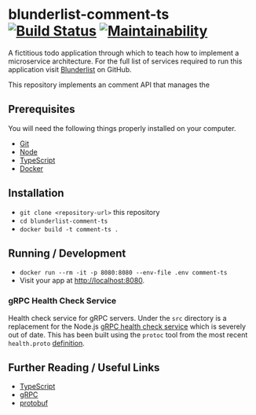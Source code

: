 # blunderlist-comment-ts [![Build Status](https://travis-ci.com/tomasbasham/blunderlist-comment-ts.svg?branch=master)](https://travis-ci.com/tomasbasham/blunderlist-comment-ts) [![Maintainability](https://api.codeclimate.com/v1/badges/428e6cae5d8321a778ed/maintainability)](https://codeclimate.com/github/tomasbasham/blunderlist-comment-ts/maintainability)

A fictitious todo application through which to teach how to implement a
microservice architecture. For the full list of services required to run this
application visit
[Blunderlist](https://github.com/tomasbasham?utf8=✓&tab=repositories&q=blunderlist)
on GitHub.

This repository implements an comment API that manages the

## Prerequisites

You will need the following things properly installed on your computer.

* [Git](https://git-scm.com/)
* [Node](https://golang.org/)
* [TypeScript](https://www.typescriptlang.org/)
* [Docker](https://www.docker.com/)

## Installation

* `git clone <repository-url>` this repository
* `cd blunderlist-comment-ts`
* `docker build -t comment-ts .`

## Running / Development

* `docker run --rm -it -p 8080:8080 --env-file .env comment-ts`
* Visit your app at [http://localhost:8080](http://localhost:8080).

### gRPC Health Check Service

Health check service for gRPC servers. Under the `src` directory is a
replacement for the Node.js [gRPC health check
service](https://github.com/grpc/grpc-node/tree/master/packages/grpc-health-check)
which is severely out of date. This has been built using the `protoc` tool from
the most recent `health.proto`
[definition](https://github.com/grpc/grpc/blob/be1ce0c4ccbf17ebeee9b7b057d40ff4e12f3479/src/proto/grpc/health/v1/health.proto).

## Further Reading / Useful Links

* [TypeScript](https://www.typescriptlang.org/)
* [gRPC](https://grpc.io/)
* [protobuf](https://developers.google.com/protocol-buffers/)
